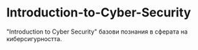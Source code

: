 # Introduction-to-Cyber-Security
"Introduction to Cyber Security" базови познания в сферата на киберсигурността. 

